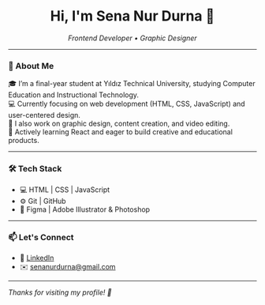 <h1 align="center">Hi, I'm Sena Nur Durna 👋</h1>

<p align="center">
  <i>Frontend Developer • Graphic Designer</i>
</p>

---

### 🚀 About Me

🎓 I’m a final-year student at Yıldız Technical University, studying Computer Education and Instructional Technology.  
💻 Currently focusing on web development (HTML, CSS, JavaScript) and user-centered design.  
🎨 I also work on graphic design, content creation, and video editing.  
🌱 Actively learning React and eager to build creative and educational products.

---

### 🛠️ Tech Stack

- 💻 HTML | CSS | JavaScript  
- ⚙️ Git | GitHub  
- 🎨 Figma | Adobe Illustrator & Photoshop  

---

### 📫 Let's Connect

- 💼 [LinkedIn](https://www.linkedin.com/in/sena-durna-1b168421b/)
- ✉️ senanurdurna@gmail.com

---

*Thanks for visiting my profile! 🙌*
